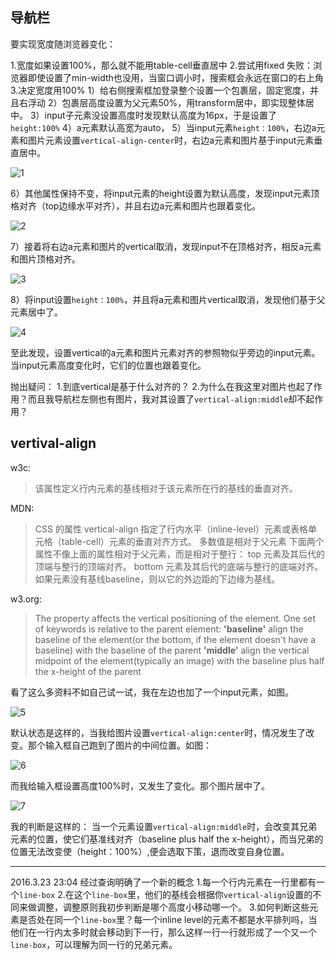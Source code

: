## 导航栏
要实现宽度随浏览器变化：

1.宽度如果设置100%，那么就不能用table-cell垂直居中
2.尝试用fixed
失败：浏览器即使设置了min-width也没用，当窗口调小时，搜索框会永远在窗口的右上角
3.决定宽度用100%
1）给右侧搜索框加登录整个设置一个包裹层，固定宽度，并且右浮动
2）包裹层高度设置为父元素50%，用transform居中，即实现整体居中。
3）input子元素没设置高度时发现默认高度为16px，于是设置了`height:100%`
4）a元素默认高宽为auto，
5）当input元素`height：100%`，右边a元素和图片元素设置`vertical-align-center`时，右边a元素和图片基于input元素垂直居中。

![1]()

6）其他属性保持不变，将input元素的height设置为默认高度，发现input元素顶格对齐（top边缘水平对齐），并且右边a元素和图片也跟着变化。

![2]()

7）接着将右边a元素和图片的vertical取消，发现input不在顶格对齐，相反a元素和图片顶格对齐。

![3]()

8）将input设置`height：100%`，并且将a元素和图片vertical取消，发现他们基于父元素居中了。

![4]()


至此发现，设置vertical的a元素和图片元素对齐的参照物似乎旁边的input元素。当input元素高度变化时，它们的位置也跟着变化。

抛出疑问：
1.到底vertical是基于什么对齐的？
2.为什么在我这里对图片也起了作用？而且我导航栏左侧也有图片，我对其设置了`vertical-align:middle`却不起作用？

## vertival-align

w3c:

>该属性定义行内元素的基线相对于该元素所在行的基线的垂直对齐。

MDN:

>CSS 的属性 vertical-align 指定了行内水平（inline-level）元素或表格单元格（table-cell）元素的垂直对齐方式。
多数值是相对于父元素
下面两个属性不像上面的属性相对于父元素，而是相对于整行：
top
 元素及其后代的顶端与整行的顶端对齐。
bottom
元素及其后代的底端与整行的底端对齐。
如果元素没有基线baseline，则以它的外边距的下边缘为基线。

w3.org:

>The property affects the vertical positioning of the element. One set of keywords is relative to the parent element:
**'baseline'**
	align the baseline of the element(or the bottom, if the element doesn't have a baseline) with the baseline of the parent
**'middle'**
	align the vertical midpoint of the element(typically an image) with the baseline plus half the x-height of the parent

看了这么多资料不如自己试一试，我在左边也加了一个input元素，如图。

![5]()

默认状态是这样的，当我给图片设置`vertical-align:center`时，情况发生了改变。那个输入框自己跑到了图片的中间位置。如图：

![6]()

而我给输入框设置高度100%时，又发生了变化。那个图片居中了。

![7]()

我的判断是这样的：
当一个元素设置`vertical-align:middle`时，会改变其兄弟元素的位置，使它们基准线对齐（baseline plus half the x-height），而当兄弟的位置无法改变使（height：100%）,便会选取下策，退而改变自身位置。

-----

2016.3.23 23:04
经过查询明确了一个新的概念
1.每一个行内元素在一行里都有一个`line-box`
2.在这个`line-box`里，他们的基线会根据你`vertical-align`设置的不同来做调整，调整原则我初步判断是哪个高度小移动哪一个。
3.如何判断这些元素是否处在同一个`line-box`里？每一个inline level的元素不都是水平排列吗，当他们在一行内太多时就会移动到下一行，那么这样一行一行就形成了一个又一个`line-box`，可以理解为同一行的兄弟元素。